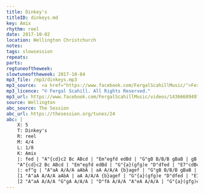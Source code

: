 ```yaml
---
title: Dinkey's
titleID: dinkeys.md
key: Amix
rhythm: reel
date: 2017-10-02
location: Wellington Christchurch
notes:
tags: slowsession
repeats: 
parts: 
regtuneoftheweek:
slowtuneoftheweek: 2017-10-04
mp3_file: /mp3/dinkeys.mp3
mp3_source:  <a href="https://www.facebook.com/FergalScahillMusic/">Fergal Scahill</a>
mp3_licence: "© Fergal Scahill. All Rights Reserved."
mp3_url: https://www.facebook.com/FergalScahillMusic/videos/1436668949762769/
source: Wellington
abc_source: The Session
abc_url: https://thesession.org/tunes/24
abc: |
    X: 5
    T: Dinkey's
    R: reel
    M: 4/4
    L: 1/8
    K: Amix
    |: fed | "A"{cd}c2 Bc ABcd | "Em"egfd edBd | "G"gB B/B/B gBaB | gB B/B/B gfed |
    "A"{cd}c2 Bc ABcd | "Em"egfd edBd | "G"{a}(gfg)e "D"dfed | "E7"cdBc "A"A :|
    |: ef^g | "A"aA A/A/A aAbA | aA A/A/A {b}agef | "G"gB B/B/B gBaB | gB B/B/B "Em"{a}gfeg |
    [1 "A"aA A/A/A aAbA | aA A/A/A {b}agef | "G"{a}(gfg)e "D"dfed | "E7"cdBc "A"A :|
    [2 "A"aA A/A/A "G"gA A/A/A | "D"fA A/A/A "A"eA A/A/A | "G"{a}(gfg)e "D"dfed | "E7"cdBc "A"A |]
---
```

